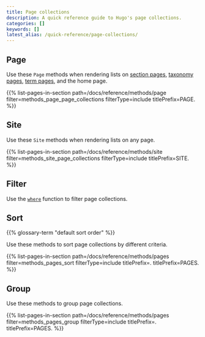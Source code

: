 ```yaml
---
title: Page collections
description: A quick reference guide to Hugo's page collections.
categories: []
keywords: []
latest_alias: /quick-reference/page-collections/
---
```


## Page

Use these `Page` methods when rendering lists on [section pages](g), [taxonomy pages](g), [term pages](g), and the home page.

{{% list-pages-in-section path=/docs/reference/methods/page filter=methods_page_page_collections filterType=include titlePrefix=PAGE. %}}

## Site

Use these `Site` methods when rendering lists on any page.

{{% list-pages-in-section path=/docs/reference/methods/site filter=methods_site_page_collections filterType=include titlePrefix=SITE. %}}

## Filter

Use the [`where`][] function to filter page collections.

## Sort

{{% glossary-term "default sort order" %}}

Use these methods to sort page collections by different criteria.

{{% list-pages-in-section path=/docs/reference/methods/pages filter=methods_pages_sort filterType=include titlePrefix=. titlePrefix=PAGES. %}}

## Group

Use these methods to group page collections.

{{% list-pages-in-section path=/docs/reference/methods/pages filter=methods_pages_group filterType=include titlePrefix=. titlePrefix=PAGES. %}}

[`where`]: /docs/reference/functions/collections/where/
